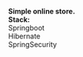 
<b>Simple online store.</b>
<br/>
<b>Stack:</b>
<br/>
Springboot<br/>
Hibernate<br/>
SpringSecurity<br/>
